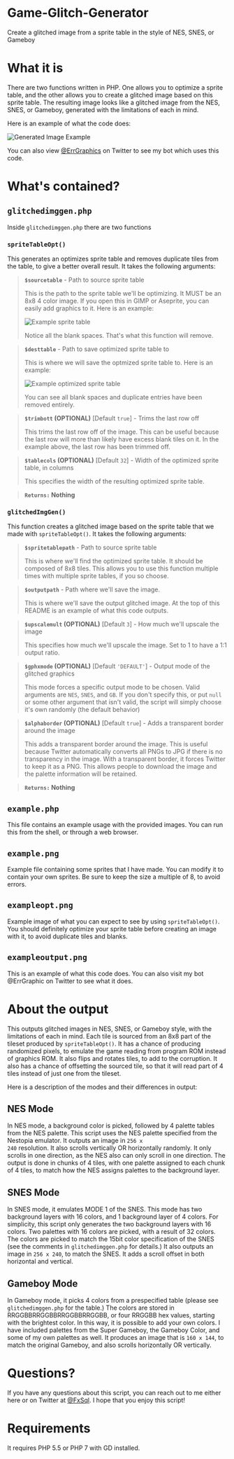 # Game-Glitch-Generator
Create a glitched image from a sprite table in the style of NES, SNES, or Gameboy

# What it is
There are two functions written in PHP. One allows you to optimize a sprite table, and the other allows you to create a glitched image based on this sprite table. The resulting image looks like a glitched image from the NES, SNES, or Gameboy, generated with the limitations of each in mind.

Here is an example of what the code does:

![Generated Image Example](exampleoutput.png)

You can also view [@ErrGraphics](https://twitter.com/errgraphic) on Twitter to see my bot which uses this code.

# What's contained?

## <code>glitchedimggen.php</code>

Inside <code>glitchedimggen.php</code> there are two functions

### <code>spriteTableOpt()</code>
This generates an optimizes sprite table and removes duplicate tiles from the table, to give a better overall result. It takes the following arguments:

><b><code>$sourcetable</code></b> - Path to source sprite table
>
> This is the path to the sprite table we'll be optimizing. It MUST be an 8x8 4 color image. If you open this in GIMP or Aseprite, you can easily add graphics to it. Here is an example:
>
> ![Example sprite table](example.png)
>
> Notice all the blank spaces. That's what this function will remove.

><b><code>$desttable</code></b> - Path to save optimized sprite table to
>
> This is where we will save the optmized sprite table to. Here is an example:
>
> ![Example optimized sprite table](exampleopt.png)
>
> You can see all blank spaces and duplicate entries have been removed entirely.

> <b><code>$trimbott</code> (OPTIONAL)</b> [Default <code>true</code>] - Trims the last row off
>
> This trims the last row off of the image. This can be useful because the last row will more than likely have excess blank tiles on it. In the example above, the last row has been trimmed off.

> <b><code>$tablecols</code> (OPTIONAL)</b> [Default <code>32</code>] - Width of the optimized sprite table, in columns
>
> This specifies the width of the resulting optimized sprite table. 

> <b><code>Returns:</code> Nothing</b>

### <code>glitchedImgGen()</code>
This function creates a glitched image based on the sprite table that we made with <code>spriteTableOpt()</code>. It takes the following arguments:

> <b><code>$spritetablepath</code></b> - Path to source sprite table
>
> This is where we'll find the optimized sprite table. It should be composed of 8x8 tiles. This allows you to use this function multiple times with multiple sprite tables, if you so choose.

><b><code>$outputpath</code></b> - Path where we'll save the image.
>
> This is where we'll save the output glitched image. At the top of this README is an example of what this code outputs.

> <b><code>$upscalemult</code> (OPTIONAL)</b> [Default <code>3</code>] - How much we'll upscale the image
>
> This specifies how much we'll upscale the image. Set to 1 to have a 1:1 output ratio.

> <b><code>$gphxmode</code> (OPTIONAL)</b> [Default <code>'DEFAULT'</code>] - Output mode of the glitched graphics
>
> This mode forces a specific output mode to be chosen. Valid arguments are <code>NES</code>, <code>SNES</code>, and <code>GB</code>. If you don't specify this, or put <code>null</code> or some other argument that isn't valid, the script will simply choose it's own randomly (the default behavior)

> <b><code>$alphaborder</code> (OPTIONAL)</b> [Default <code>true</code>] - Adds a transparent border around the image
>
> This adds a transparent border around the image. This is useful because Twitter automatically converts all PNGs to JPG if there is no transparency in the image. With a transparent border, it forces Twitter to keep it as a PNG. This allows people to download the image and the palette information will be retained.

> <b><code>Returns:</code> Nothing</b>

## <code>example.php</code>

This file contains an example usage with the provided images. You can run this from the shell, or through a web browser.

## <code>example.png</code>

Example file containing some sprites that I have made. You can modify it to contain your own sprites. Be sure to keep the size a multiple of 8, to avoid errors.

## <code>exampleopt.png</code>

Example image of what you can expect to see by using <code>spriteTableOpt()</code>. You should definitely optimize your sprite table before creating an image with it, to avoid duplicate tiles and blanks.

## <code>exampleoutput.png</code>

This is an example of what this code does. You can also visit my bot @ErrGraphic on Twitter to see what it does.

# About the output

This outputs glitched images in NES, SNES, or Gameboy style, with the limitations of each in mind. Each tile is sourced from an 8x8 part of the tileset produced by <code>spriteTableOpt()</code>. It has a chance of producing randomized pixels, to emulate the game reading from program ROM instead of graphics ROM. It also flips and rotates tiles, to add to the corruption. It also has a chance of offsetting the sourced tile, so that it will read part of 4 tiles instead of just one from the tileset.

Here is a description of the modes and their differences in output:

## NES Mode

In NES mode, a background color is picked, followed by 4 palette tables from the NES palette. This script uses the NES palette specified from the Nestopia emulator. It outputs an image in <code>256 x 240</code> resolution. It also scrolls vertically OR horizontally randomly. It only scrolls in one direction, as the NES also can only scroll in one direction. The output is done in chunks of 4 tiles, with one palette assigned to each chunk of 4 tiles, to match how the NES assigns palettes to the background layer.

## SNES Mode

In SNES mode, it emulates MODE 1 of the SNES. This mode has two background layers with 16 colors, and 1 background layer of 4 colors. For simplicity, this script only generates the two background layers with 16 colors. Two palettes with 16 colors are picked, with a result of 32 colors. The colors are picked to match the 15bit color specification of the SNES (see the comments in <code>glitchedimggen.php</code> for details.) It also outputs an image in <code>256 x 240</code>, to match the SNES. It adds a scroll offset in both horizontal and vertical.

## Gameboy Mode

In Gameboy mode, it picks 4 colors from a prespecified table (please see <code>glitchedimggen.php</code> for the table.) The colors are stored in RRGGBBRRGGBBRRGGBBRRGGBB, or four RRGGBB hex values, starting with the brightest color. In this way, it is possible to add your own colors. I have included palettes from the Super Gameboy, the Gameboy Color, and some of my own palettes as well. It produces an image that is <code>160 x 144</code>, to match the original Gameboy, and also scrolls horizontally OR vertically.

# Questions?

If you have any questions about this script, you can reach out to me either here or on Twitter at [@FxSql](https://twitter.com/fxsql). I hope that you enjoy this script!

# Requirements
It requires PHP 5.5 or PHP 7 with GD installed.
